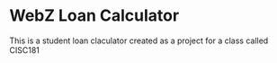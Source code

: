 # WebZ Loan Calculator
This is a student loan claculator created as a project for a class called CISC181
